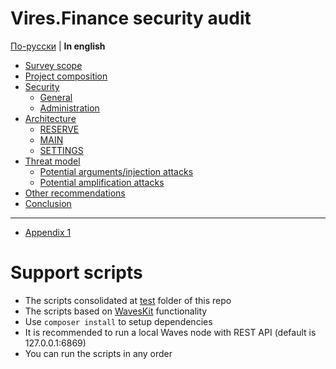 # Vires.Finance security audit

[По-русски](README.ru.md) | **In english**

- [Survey scope](viresfinance-security-audit.en.md#survey-scope)
- [Project composition](viresfinance-security-audit.en.md#project-composition)
- [Security](viresfinance-security-audit.en.md#security)
  - [General](viresfinance-security-audit.en.md#general)
  - [Administration](viresfinance-security-audit.en.md#administration)
- [Architecture](viresfinance-security-audit.en.md#architecture)
  - [RESERVE](viresfinance-security-audit.en.md#reserve)
  - [MAIN](viresfinance-security-audit.en.md#main)
  - [SETTINGS](viresfinance-security-audit.en.md#settings)
- [Threat model](viresfinance-security-audit.en.md#threat-model)
  - [Potential arguments/injection attacks](viresfinance-security-audit.en.md#potential-argumentsinjection-attacks)
  - [Potential amplification attacks](viresfinance-security-audit.en.md#potential-amplification-attacks)
- [Other recommendations](viresfinance-security-audit.en.md#other-recommendations)
- [Conclusion](viresfinance-security-audit.en.md#conclusion)

---

- [Appendix 1](viresfinance-security-audit.en.appendix-1.md)

# Support scripts
- The scripts consolidated at [test](test) folder of this repo
- The scripts based on [WavesKit](https://github.com/deemru/WavesKit) functionality
- Use `composer install` to setup dependencies
- It is recommended to run a local Waves node with REST API (default is 127.0.0.1:6869)
- You can run the scripts in any order